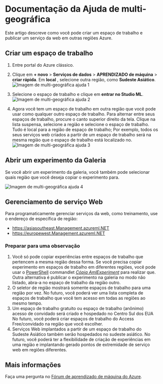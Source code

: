 <properties
   pageTitle="Documentação da Ajuda de multi-geográfica | Microsoft Azure"
   description="Aprenda a criar um espaço de trabalho e publicar um serviço da web em uma região Azure diferente do Sul Central Estados Unidos (SCUS) região Azure."
   services="machine-learning"
   documentationCenter=""
   authors="tedway"
   manager="jhubbard"
   editor="rmca14"
   tags=""/>

<tags
   ms.service="machine-learning"
   ms.devlang="na"
   ms.topic="article"
   ms.tgt_pltfrm="na"
   ms.workload="na"
   ms.date="08/16/2016"
   ms.author="tedway; neerajkh"/>

# <a name="multi-geo-help-documentation"></a>Documentação da Ajuda de multi-geográfica

Este artigo descreve como você pode criar um espaço de trabalho e publicar um serviço da web em outras regiões Azure.

## <a name="create-a-workspace"></a>Criar um espaço de trabalho

1. Entre portal do Azure clássico.

2.  Clique em **+ novo** > **Serviços de dados** > **APRENDIZADO de máquina** > **criar rápida**.  Em **local** , selecione outra região, como **Sudeste Asiático**.
![Imagem de multi-geográfica ajuda 1][1]
3. Selecione o espaço de trabalho e clique em **entrar no Studio ML**.
![Imagem de multi-geográfica ajuda 2][2]

4. Agora você tem um espaço de trabalho em outra região que você pode usar como qualquer outro espaço de trabalho. Para alternar entre seus espaços de trabalho, procure o canto superior direito da tela. Clique na lista suspensa, selecione a região e selecione o espaço de trabalho. Tudo é local para a região de espaço de trabalho; Por exemplo, todos os seus serviços web criados a partir de um espaço de trabalho será na mesma região que o espaço de trabalho está localizado no.
![Imagem de multi-geográfica ajuda 3][3]

## <a name="open-an-experiment-from-gallery"></a>Abrir um experimento da Galeria

Se você abrir um experimento da galeria, você também pode selecionar quais região que você deseja copiar o experimento para.

![Imagem de multi-geográfica ajuda 4][4a]

## <a name="web-service-management"></a>Gerenciamento de serviço Web

Para programaticamente gerenciar serviços da web, como treinamento, use o endereço de específica de região:
- https://asiasoutheast.Management.azureml.NET
- https://europewest.Management.azureml.NET

### <a name="things-to-note"></a>Preparar para uma observação

1.  Você só pode copiar experiências entre espaços de trabalho que pertencem a mesma região dessa forma. Se você precisa copiar experimento em espaços de trabalho em diferentes regiões, você pode usar o [PowerShell](http://aka.ms/amlps) commandlet [*Cópia AmlExperiment*](https://github.com/hning86/azuremlps/blob/master/README.md#copy-amlexperiment) para realizar que. Outra alternativa é publicar o experimento na galeria no modo não listado, abra-a no espaço de trabalho da região outro.
2.  O seletor de região mostrará somente espaços de trabalho para uma região por vez. No futuro, você poderá ver uma lista completa de espaços de trabalho que você tem acesso em todas as regiões ao mesmo tempo.  
3.  Um espaço de trabalho gratuito ou espaço de trabalho (anônimo) acesso de convidado será criado e hospedado no Centro Sul dos EUA No futuro, você poderá criar espaços de trabalho do Access Free/convidado na região que você escolher.  
4.  Serviços Web implantados a partir de um espaço de trabalho do Sudeste Asiático também serão hospedados no sudeste asiático. No futuro, você poderá ter a flexibilidade de criação de experiências em uma região e implantando gerado pontos de extremidade de serviço web em regiões diferentes.  

## <a name="more-information"></a>Mais informações

Faça uma pergunta no [Fórum de aprendizado de máquina do Azure](https://social.msdn.microsoft.com/Forums/azure/home?forum=MachineLearning).

<!--Image references-->
[1]: ./media/machine-learning-multi-geo/multi-geo_1.png
[2]: ./media/machine-learning-multi-geo/multi-geo_2.png
[3]: ./media/machine-learning-multi-geo/multi-geo_3.png
[4a]: ./media/machine-learning-multi-geo/multi-geo_4a.png

